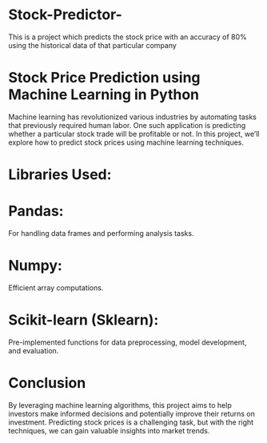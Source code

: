 # Stock-Predictor-
This is a project which predicts the stock price with an accuracy of 80% using the historical data of that particular company
# Stock Price Prediction using Machine Learning in Python
Machine learning has revolutionized various industries by automating tasks that previously required human labor. One such application is predicting whether a particular stock trade will be profitable or not. In this project, we’ll explore how to predict stock prices using machine learning techniques.
# Libraries Used:
# Pandas:
For handling data frames and performing analysis tasks.
# Numpy:
Efficient array computations.
# Scikit-learn (Sklearn):
Pre-implemented functions for data preprocessing, model development, and evaluation.
# Conclusion
By leveraging machine learning algorithms, this project aims to help investors make informed decisions and potentially improve their returns on investment. Predicting stock prices is a challenging task, but with the right techniques, we can gain valuable insights into market trends.
